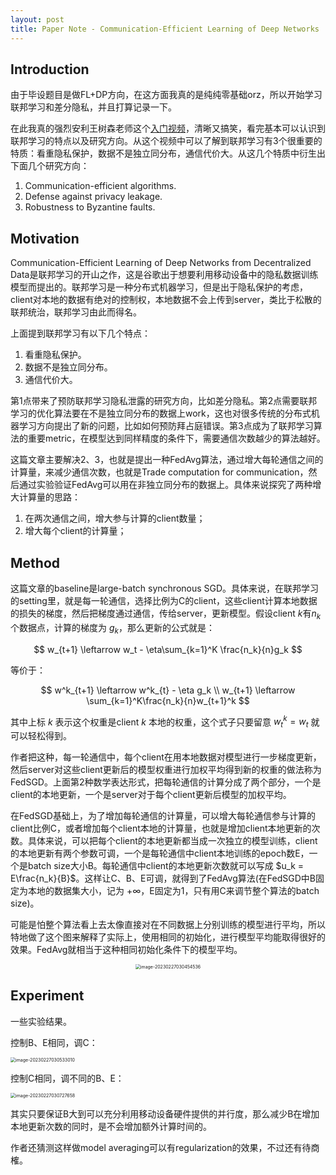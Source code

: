 ```yaml
---
layout: post
title: Paper Note - Communication-Efficient Learning of Deep Networks
---
```


## Introduction
由于毕设题目是做FL+DP方向，在这方面我真的是纯纯零基础orz，所以开始学习联邦学习和差分隐私，并且打算记录一下。

在此我真的强烈安利王树森老师这个[入门视频](https://www.bilibili.com/video/BV1YK4y1G7jw?p=7)，清晰又搞笑，看完基本可以认识到联邦学习的特点以及研究方向。从这个视频中可以了解到联邦学习有3个很重要的特质：看重隐私保护，数据不是独立同分布，通信代价大。从这几个特质中衍生出下面几个研究方向：

1. Communication-efficient algorithms.
2. Defense against privacy leakage.
3. Robustness to Byzantine faults.

## Motivation
Communication-Efficient Learning of Deep Networks from Decentralized Data是联邦学习的开山之作，这是谷歌出于想要利用移动设备中的隐私数据训练模型而提出的。联邦学习是一种分布式机器学习，但是出于隐私保护的考虑，client对本地的数据有绝对的控制权，本地数据不会上传到server，类比于松散的联邦统治，联邦学习由此而得名。

上面提到联邦学习有以下几个特点：

1. 看重隐私保护。
2. 数据不是独立同分布。
3. 通信代价大。

第1点带来了预防联邦学习隐私泄露的研究方向，比如差分隐私。第2点需要联邦学习的优化算法要在不是独立同分布的数据上work，这也对很多传统的分布式机器学习方向提出了新的问题，比如如何预防拜占庭错误。第3点成为了联邦学习算法的重要metric，在模型达到同样精度的条件下，需要通信次数越少的算法越好。

这篇文章主要解决2、3，也就是提出一种FedAvg算法，通过增大每轮通信之间的计算量，来减少通信次数，也就是Trade computation for communication，然后通过实验验证FedAvg可以用在非独立同分布的数据上。具体来说探究了两种增大计算量的思路：

1. 在两次通信之间，增大参与计算的client数量；
2. 增大每个client的计算量；

## Method
这篇文章的baseline是large-batch synchronous SGD。具体来说，在联邦学习的setting里，就是每一轮通信，选择比例为C的client，这些client计算本地数据的损失的梯度，然后把梯度通过通信，传给server，更新模型。假设client $k$有$n_k$个数据点，计算的梯度为 $g_k$，那么更新的公式就是：

$$
w_{t+1} \leftarrow w_t - \eta\sum_{k=1}^K \frac{n_k}{n}g_k
$$

等价于：

$$
w^k_{t+1} \leftarrow w^k_{t} - \eta g_k \\
w_{t+1} \leftarrow \sum_{k=1}^K\frac{n_k}{n}w_{t+1}^k
$$

其中上标 $k$ 表示这个权重是client $k$ 本地的权重，这个式子只要留意 $w_t^k = w_t$ 就可以轻松得到。

作者把这种，每一轮通信中，每个client在用本地数据对模型进行一步梯度更新，然后server对这些client更新后的模型权重进行加权平均得到新的权重的做法称为FedSGD。上面第2种数学表达形式，把每轮通信的计算分成了两个部分，一个是client的本地更新，一个是server对于每个client更新后模型的加权平均。

在FedSGD基础上，为了增加每轮通信的计算量，可以增大每轮通信参与计算的client比例C，或者增加每个client本地的计算量，也就是增加client本地更新的次数。具体来说，可以把每个client的本地更新都当成一次独立的模型训练，client的本地更新有两个参数可调，一个是每轮通信中client本地训练的epoch数E，一个是batch size大小B。每轮通信中client的本地更新次数就可以写成 $u_k = E\frac{n_k}{B}$。这样让C、B、E可调，就得到了FedAvg算法(在FedSGD中B固定为本地的数据集大小，记为 $+\infty$，E固定为1，只有用C来调节整个算法的batch size)。

可能是怕整个算法看上去太像直接对在不同数据上分别训练的模型进行平均，所以特地做了这个图来解释了实际上，使用相同的初始化，进行模型平均能取得很好的效果。FedAvg就相当于这种相同初始化条件下的模型平均。

<center><img src="https://cdn.jsdelivr.net/gh/EstherBear/PictureBed@master/img/image-20230227030454536.png" alt="image-20230227030454536" style="zoom:50%;" /></center>

## Experiment
一些实验结果。

控制B、E相同，调C：

<img src="https://cdn.jsdelivr.net/gh/EstherBear/PictureBed@master/img/image-20230227030533010.png" alt="image-20230227030533010" style="zoom:50%;" />

控制C相同，调不同的B、E：

<img src="https://cdn.jsdelivr.net/gh/EstherBear/PictureBed@master/img/image-20230227030727658.png" alt="image-20230227030727658" style="zoom:50%;" />

其实只要保证B大到可以充分利用移动设备硬件提供的并行度，那么减少B在增加本地更新次数的同时，是不会增加额外计算时间的。

作者还猜测这样做model averaging可以有regularization的效果，不过还有待商榷。